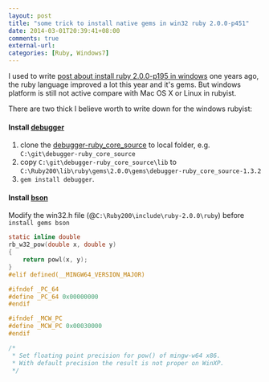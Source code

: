 ```yaml
---
layout: post
title: "some trick to install native gems in win32 ruby 2.0.0-p451"
date: 2014-03-01T20:39:41+08:00
comments: true
external-url:
categories: [Ruby, Windows7]
---
```


I used to write [post about install ruby 2.0.0-p195 in windows](/2012/04/01/install-ruby-1-dot-9-3-and-rails-3-dot-2-3-on-windows-7/) one years ago, the ruby language improved a lot this year and it's gems. But windows platform is still not active compare with Mac OS X or Linux in rubyist.

There are two thick I believe worth to write down for the windows rubyist:

#### Install [debugger](https://github.com/cldwalker/debugger)

1. clone the [debugger-ruby_core_source](https://github.com/cldwalker/debugger-ruby_core_source) to local folder, e.g. `C:\git\debugger-ruby_core_source`
2. copy `C:\git\debugger-ruby_core_source\lib` to `C:\Ruby200\lib\ruby\gems\2.0.0\gems\debugger-ruby_core_source-1.3.2`
3. `gem install debugger`.

#### Install [bson](https://github.com/mongodb/bson-ruby)

Modify the win32.h file (@`C:\Ruby200\include\ruby-2.0.0\ruby`) before `install gems bson`

```c insert _PC_64 and _MCW_PC define
static inline double
rb_w32_pow(double x, double y)
{
    return powl(x, y);
}
#elif defined(__MINGW64_VERSION_MAJOR)

#ifndef _PC_64
#define _PC_64 0x00000000
#endif

#ifndef _MCW_PC
#define _MCW_PC 0x00030000
#endif

/*
 * Set floating point precision for pow() of mingw-w64 x86.
 * With default precision the result is not proper on WinXP.
 */
```